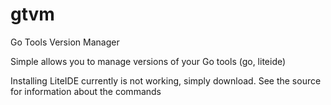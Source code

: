 # gtvm
Go Tools Version Manager

Simple allows you to manage versions of your Go tools (go, liteide)

Installing LiteIDE currently is not working, simply download.
See the source for information about the commands
